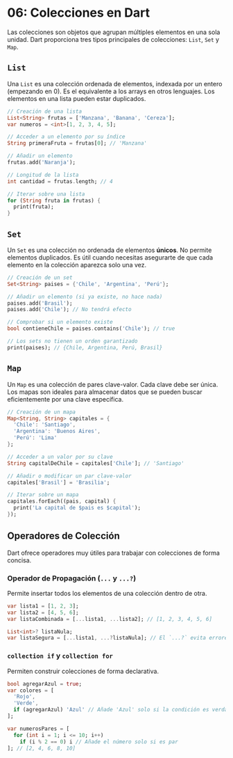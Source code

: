 # 06: Colecciones en Dart

Las colecciones son objetos que agrupan múltiples elementos en una sola unidad. Dart proporciona tres tipos principales de colecciones: `List`, `Set` y `Map`.

## `List`

Una `List` es una colección ordenada de elementos, indexada por un entero (empezando en 0). Es el equivalente a los arrays en otros lenguajes. Los elementos en una lista pueden estar duplicados.

```dart
// Creación de una lista
List<String> frutas = ['Manzana', 'Banana', 'Cereza'];
var numeros = <int>[1, 2, 3, 4, 5];

// Acceder a un elemento por su índice
String primeraFruta = frutas[0]; // 'Manzana'

// Añadir un elemento
frutas.add('Naranja');

// Longitud de la lista
int cantidad = frutas.length; // 4

// Iterar sobre una lista
for (String fruta in frutas) {
  print(fruta);
}
```

## `Set`

Un `Set` es una colección no ordenada de elementos **únicos**. No permite elementos duplicados. Es útil cuando necesitas asegurarte de que cada elemento en la colección aparezca solo una vez.

```dart
// Creación de un set
Set<String> paises = {'Chile', 'Argentina', 'Perú'};

// Añadir un elemento (si ya existe, no hace nada)
paises.add('Brasil');
paises.add('Chile'); // No tendrá efecto

// Comprobar si un elemento existe
bool contieneChile = paises.contains('Chile'); // true

// Los sets no tienen un orden garantizado
print(paises); // {Chile, Argentina, Perú, Brasil}
```

## `Map`

Un `Map` es una colección de pares clave-valor. Cada clave debe ser única. Los mapas son ideales para almacenar datos que se pueden buscar eficientemente por una clave específica.

```dart
// Creación de un mapa
Map<String, String> capitales = {
  'Chile': 'Santiago',
  'Argentina': 'Buenos Aires',
  'Perú': 'Lima'
};

// Acceder a un valor por su clave
String capitalDeChile = capitales['Chile']; // 'Santiago'

// Añadir o modificar un par clave-valor
capitales['Brasil'] = 'Brasilia';

// Iterar sobre un mapa
capitales.forEach((pais, capital) {
  print('La capital de $pais es $capital');
});
```

## Operadores de Colección

Dart ofrece operadores muy útiles para trabajar con colecciones de forma concisa.

### Operador de Propagación (`...` y `...?`)

Permite insertar todos los elementos de una colección dentro de otra.

```dart
var lista1 = [1, 2, 3];
var lista2 = [4, 5, 6];
var listaCombinada = [...lista1, ...lista2]; // [1, 2, 3, 4, 5, 6]

List<int>? listaNula;
var listaSegura = [...lista1, ...?listaNula]; // El `...?` evita errores si la lista es nula
```

### `collection if` y `collection for`

Permiten construir colecciones de forma declarativa.

```dart
bool agregarAzul = true;
var colores = [
  'Rojo',
  'Verde',
  if (agregarAzul) 'Azul' // Añade 'Azul' solo si la condición es verdadera
];

var numerosPares = [
  for (int i = 1; i <= 10; i++)
    if (i % 2 == 0) i // Añade el número solo si es par
]; // [2, 4, 6, 8, 10]
```
